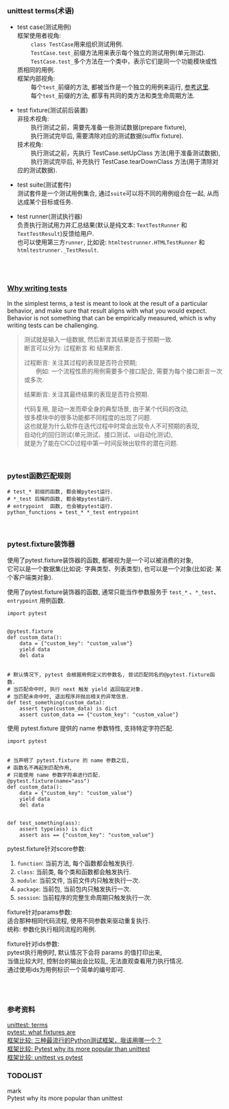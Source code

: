 ### unittest terms(术语)
- test case(测试用例)  
  框架使用者视角:  
  &nbsp; &nbsp; &nbsp; &nbsp; `class TestCase`用来组织测试用例.  
  &nbsp; &nbsp; &nbsp; &nbsp; `TestCase.test_`前缀方法用来表示每个独立的测试用例(单元测试).  
  &nbsp; &nbsp; &nbsp; &nbsp; `TestCase.test_`多个方法在一个类中，表示它们是同一个功能模块或性质相同的用例.  
  框架内部视角:  
  &nbsp; &nbsp; &nbsp; &nbsp; 每个`test_`前缀的方法, 都被当作是一个独立的用例来运行, [参考这里](https://github.com/zhengtong0898/source-decode/blob/main/unittest/unittest-1.0/loader.py#L124).  
  &nbsp; &nbsp; &nbsp; &nbsp; 每个`test_`前缀的方法, 都享有共同的类方法和类生命周期方法.
  

- test fixture(测试前后装置)  
  非技术视角:   
  &nbsp; &nbsp; &nbsp; &nbsp; 执行测试之前，需要先准备一些测试数据(prepare fixture),   
  &nbsp; &nbsp; &nbsp; &nbsp; 执行测试完毕后, 需要清除对应的测试数据(suffix fixture).      
  技术视角:   
  &nbsp; &nbsp; &nbsp; &nbsp; 执行测试之前，先执行 TestCase.setUpClass 方法(用于准备测试数据),   
  &nbsp; &nbsp; &nbsp; &nbsp; 执行测试完毕后, 补充执行 TestCase.tearDownClass 方法(用于清除对应的测试数据).  
  

- test suite(测试套件)  
  测试套件是一个测试用例集合, 通过`suite`可以将不同的用例组合在一起, 从而达成某个目标或任务.   
  

- test runner(测试执行器)   
  负责执行测试用力并汇总结果(默认是纯文本: `TextTestRunner` 和 `TextTestResult`)反馈给用户.    
  也可以使用第三方`runner`, 比如说: `htmltestrunner.HTMLTestRunner` 和 `htmltestrunner._TestResult`.
  

&nbsp;  
&nbsp;  
### [Why writing tests](https://docs.pytest.org/en/stable/fixture.html#what-fixtures-are)
In the simplest terms, a test is meant to look at the result of a particular behavior, and make sure that result aligns with what you would expect. Behavior is not something that can be empirically measured, which is why writing tests can be challenging.  
> 测试就是输入一组数据, 然后断言其结果是否于预期一致.  
> 断言可以分为: 过程断言 和 结果断言.  
> 
> 过程断言: 关注其过程的表现是否符合预期;      
> &nbsp; &nbsp; &nbsp; &nbsp;例如: 一个流程性质的用例需要多个接口配合, 需要为每个接口断言一次或多次.     
> 
> 结果断言: 关注其最终结果的表现是否符合预期.  
> 
> 代码复用, 是动一发而牵全身的典型场景, 由于某个代码的改动,   
> 很多模块中的很多功能都不同程度的出现了问题.  
> 这也就是为什么软件在迭代过程中时常会出现令人不可预期的表现,  
> 自动化的回归测试(单元测试、接口测试、ui自动化测试),  
> 就是为了能在CICD过程中第一时间反映出软件的潜在问题.  


&nbsp;  
### pytest函数匹配规则
```shell
# test_* 前缀的函数, 都会被pytest运行.
# *_test 后悔的函数, 都会被pytest运行.
# entrypoint  函数, 也会被pytest运行.
python_functions = test_* *_test entrypoint
```

&nbsp;  
### pytest.fixture装饰器
使用了pytest.fixture装饰器的函数, 都被视为是一个可以被消费的对象,   
它可以是一个数据集(比如说: 字典类型、列表类型), 也可以是一个对象(比如说: 某个客户端类对象).  

使用了pytest.fixture装饰器的函数, 通常只能当作参数服务于 `test_*` 、`*_test`、`entrypoint` 用例函数.
```
import pytest


@pytest.fixture
def custom_data():
    data = {"custom_key": "custom_value"}
    yield data
    del data


# 默认情况下, pytest 会根据用例定义的参数名, 尝试匹配同名的@pytest.fixture函数.
# 当匹配命中时, 执行 next 触发 yield 返回指定对象.
# 当匹配未命中时, 退出程序并抛出相关的异常信息.
def test_something(custom_data):
    assert type(custom_data) is dict
    assert custom_data == {"custom_key": "custom_value"}

```

使用 pytest.fixture 提供的 name 参数特性, 支持特定字符匹配.
```shell
import pytest


# 当声明了 pytest.fixture 的 name 参数之后,
# 函数名不再起到匹配作用,
# 只能使用 name 参数字符串进行匹配.
@pytest.fixture(name="ass")
def custom_data():
    data = {"custom_key": "custom_value"}
    yield data
    del data


def test_something(ass):
    assert type(ass) is dict
    assert ass == {"custom_key": "custom_value"}

```

pytest.fixture针对score参数:
1. `function`: 当前方法, 每个函数都会触发执行.
2. `class`: 当前类, 每个类和函数都会触发执行.
3. `module`: 当前文件, 当前文件内只触发执行一次.
4. `package`: 当前包, 当前包内只触发执行一次.
5. `session`: 当前程序的完整生命周期只触发执行一次.


fixture针对params参数:  
适合那种相同代码流程, 使用不同参数来驱动重复执行.   
统称: 参数化执行相同流程的用例.  


fixture针对ids参数:     
pytest执行用例时, 默认情况下会将 params 的值打印出来,   
当值比较大时, 控制台的输出会比较乱, 无法直观查看用力执行情况.   
通过使用ids为用例标识一个简单的编号即可.  


  



&nbsp;  
&nbsp;  
### 参考资料
[unittest: terms](https://docs.python.org/3/library/unittest.html)  
[pytest: what fixtures are](https://docs.pytest.org/en/stable/fixture.html#what-fixtures-are)  
[框架比较: 三种最流行的Python测试框架，我该用哪一个？](https://slxiao.github.io/2019/06/03/py-test/)  
[框架比较: Pytest why its more popular than unittest](https://blog.j-labs.pl/2019/02/Pytest-why-its-more-popular-than-unittest)  
[框架比较: unittest vs pytest](https://stackoverflow.com/questions/27954702/unittest-vs-pytest)  

### TODOLIST
mark   
Pytest why its more popular than unittest
